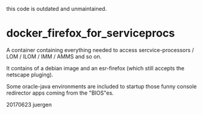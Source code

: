 this code is outdated and unmaintained.


# docker_firefox_for_serviceprocs
A container containing everything needed to access sercvice-processors / LOM / ILOM / IMM / AMMS and so on.

It contains of a debian image and an esr-firefox (which still accepts the netscape pluging).

Some oracle-java environments are included to startup those funny
console redirector apps coming from the "BIOS"es.

20170623 juergen

